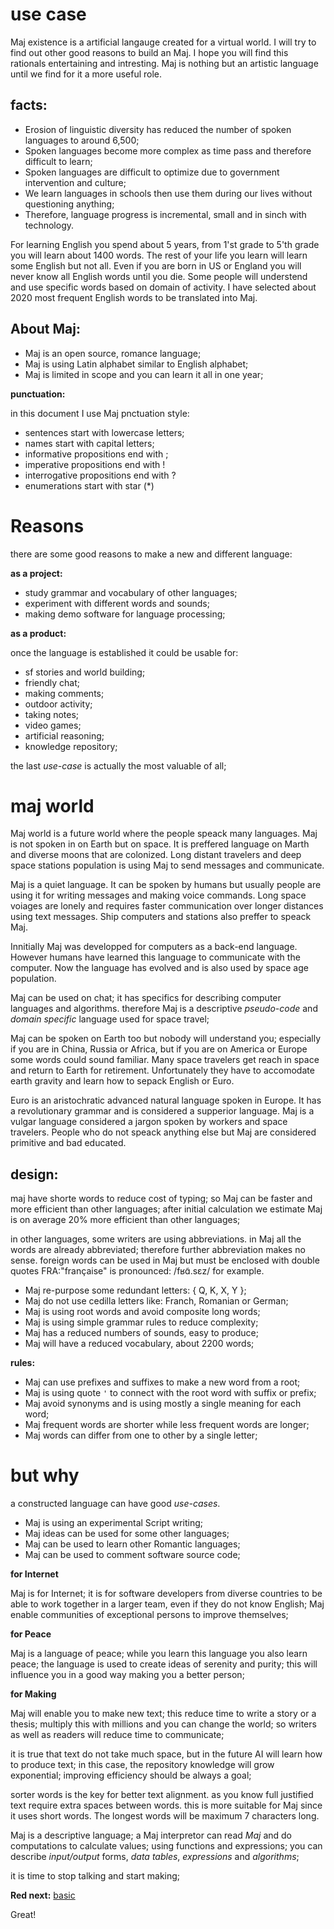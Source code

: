 # use case

Maj existence is a artificial langauge created for a virtual world. I will try to find out other good reasons to build an Maj. I hope you will find this rationals entertaining and intresting. Maj is nothing but an artistic language until we find for it a more useful role.

## facts:

* Erosion of linguistic diversity has reduced the number of spoken languages to around 6,500;
* Spoken languages become more complex as time pass and therefore difficult to learn;
* Spoken languages are difficult to optimize due to government intervention and culture;
* We learn languages in schools then use them during our lives without questioning anything;
* Therefore, language progress is incremental, small and in sinch with technology.

For learning English you spend about 5 years, from 1'st grade to 5'th grade you will learn about 1400 words. The rest of your life you learn will learn some English but not all. Even if you are born in US or England you will never know all English words until you die. Some people will understend and use specific words based on domain of activity. I have selected about 2020 most frequent English words to be translated into Maj.

## About Maj:

* Maj is an open source, romance language;
* Maj is using Latin alphabet similar to English alphabet;
* Maj is limited in scope and you can learn it all in one year;

**punctuation:**

in this document I use Maj pnctuation style:

* sentences start with lowercase letters;
* names start with capital letters;
* informative propositions end with ;
* imperative propositions end with !
* interrogative propositions end with ?
* enumerations start with star (*)

# Reasons

there are some good reasons to make a new and different language:

**as a project:**

* study grammar and vocabulary of other languages;
* experiment with different words and sounds;
* making demo software for language processing;

**as a product:**

once the language is established it could be usable for:

* sf stories and world building;
* friendly chat;
* making comments;
* outdoor activity;
* taking notes;
* video games;
* artificial reasoning;
* knowledge repository;

the last _use-case_ is actually the most valuable of all;

# maj world

Maj world is a future world where the people speack many languages. Maj is not spoken in on Earth but on space. It is preffered language on Marth and diverse moons that are colonized. Long distant travelers and deep space stations population is using Maj to send messages and communicate.

Maj is a quiet language. It can be spoken by humans but usually people are using it for writing messages and making voice commands. Long space voiages are lonely and requires faster communication over longer distances using text messages. Ship computers and stations also preffer to speack Maj.

Innitially Maj was developped for computers as a back-end language. However humans have learned this language to communicate with the computer. Now the language has evolved and is also used by space age population.

Maj can be used on chat; it has specifics for describing computer languages and algorithms. therefore Maj is a descriptive _pseudo-code_ and _domain specific_ language used for space travel; 

Maj can be spoken on Earth too but nobody will understand you; especially if you are in China, Russia or Africa, but if you are on America or Europe some words could sound familiar. Many space travelers get reach in space and return to Earth for retirement. Unfortunately they have to accomodate earth gravity and learn how to sepack English or Euro. 

Euro is an aristochratic advanced natural language spoken in Europe. It has a revolutionary grammar and is considered a supperior language. Maj is a vulgar language considered a jargon spoken by workers and space travelers. People who do not speack anything else but Maj are considered primitive and bad educated.


## design:

maj have shorte words to reduce cost of typing; so Maj can be faster and more efficient than other languages; after initial calculation we estimate Maj is on average 20% more efficient than other languages;

in other languages, some writers are using abbreviations. in Maj all the words are already abbreviated; therefore further abbreviation makes no sense. foreign words can be used in Maj but must be enclosed with double quotes FRA:"française" is pronounced: /fʁɑ̃.sɛz/ for example. 


* Maj re-purpose some redundant letters: { Q, K, X, Y };
* Maj do not use cedilla letters like: Franch, Romanian or German;
* Maj is using root words and avoid composite long words;
* Maj is using simple grammar rules to reduce complexity;
* Maj has a reduced numbers of sounds, easy to produce;
* Maj will have a reduced vocabulary, about 2200 words;

**rules:**

* Maj can use prefixes and suffixes to make a new word from a root;
* Maj is using quote `'` to connect with the root word with suffix or prefix;
* Maj avoid synonyms and is using mostly a single meaning for each word;
* Maj frequent words are shorter while less frequent words are longer;
* Maj words can differ from one to other by a single letter;

# but why

a constructed language can have good _use-cases_.

* Maj is using an experimental Script writing;
* Maj ideas can be used for some other languages;
* Maj can be used to learn other Romantic languages;
* Maj can be used to comment software source code;

**for Internet**

Maj is for Internet; it is for software developers from diverse countries to be able to work together in a larger team, even if they do not know English; Maj enable communities of exceptional persons to improve themselves;

**for Peace**

Maj is a language of peace; while you learn this language you also learn peace; the language is used to create ideas of serenity and purity; this will influence you in a good way making you a better person;

**for Making**

Maj will enable you to make new text; this reduce time to write a story or a thesis; multiply this with millions and you can change the world; so writers as well as readers will reduce time to communicate;

it is true that text do not take much space, but in the future AI will learn how to produce text; in this case, the repository knowledge will grow exponential; improving efficiency should be always a goal;

sorter words is the key for better text alignment. as you know full justified text require extra spaces between words. this is more suitable for Maj since it uses short words. The longest words will be maximum 7 characters long.

Maj is a descriptive language; a Maj interpretor can read _Maj_ and do computations to calculate values; using functions and expressions; you can describe _input/output_ forms, _data tables_, _expressions_ and _algorithms_;

it is time to stop talking and start making;

**Red next:** [basic](basic.md)

Great!

